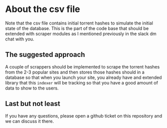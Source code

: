 # About the csv file
Note that the csv file contains initial torrent hashes to simulate the initial state of the database. This is the part of the code base that should be extended with scraper modules as I mentioned previously in the slack dm chat with you.

## The suggested approach
A couple of scrappers should be implemented to scrape the torrent hashes from the 2-3 popular sites and then stores those hashes should in a database so that when you launch your site, you already have and extended library that this `indexer` will be tracking so that you have a good amount of data to show to the users. 

## Last but not least
If you have any questions, please open a github ticket on this repository and we can discuss it there. 

